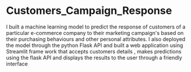 # Customers_Campaign_Response
I built a machine learning model to predict the response of customers of a particular e-commerce company to their marketing campaign's based on their purchasing behaviours and other personal attributes. I also deployed the model through the python Flask API and built a web application using Streamlit frame work that accepts customers details , makes predictions using the flask API and displays the results to the user through a friendly interface
